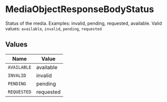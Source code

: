 # MediaObjectResponseBodyStatus

Status of the media. Examples: invalid, pending, requested, available.  Valid values: `available`, `invalid`, `pending`, `requested`


## Values

| Name        | Value       |
| ----------- | ----------- |
| `AVAILABLE` | available   |
| `INVALID`   | invalid     |
| `PENDING`   | pending     |
| `REQUESTED` | requested   |